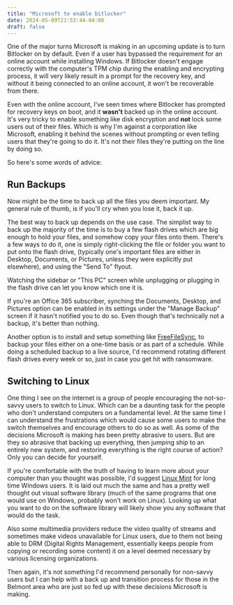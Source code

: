```yaml
---
title: "Microsoft to enable bitlocker"
date: 2024-05-09T21:53:44-04:00
draft: false
---
```


One of the major turns Microsoft is making in an upcoming update is to turn Bitlocker on by default. Even if a user has bypassed the requirement for an online account while installing Windows. If Bitlocker doesn't engage correctly with the computer's TPM chip during the enabling and encrypting process, it will very likely result in a prompt for the recovery key, and without it being connected to an online account, it won't be recoverable from there.

Even with the online account, I've seen times where Bitlocker has prompted for recovery keys on boot, and it **wasn't** backed up in the online account. It's very tricky to enable something like disk encryption and **not** lock some users out of their files. Which is why I'm against a corporation like Microsoft, enabling it behind the scenes without prompting or even telling users that they're going to do it. It's not their files they're putting on the line by doing so.

So here's some words of advice:

## Run Backups

Now might be the time to back up all the files you deem important. My general rule of thumb, is if you'll cry when you lose it, back it up.

The best way to back up depends on the use case. The simplist way to back up the majority of the time is to buy a few flash drives which are big enough to hold your files, and somehow copy your files onto them. There's a few ways to do it, one is simply right-clicking the file or folder you want to put onto the flash drive, (typically one's important files are either in Desktop, Documents, or Pictures, unless they were explicitly put elsewhere), and using the "Send To" flyout. 

Watching the sidebar or "This PC" screen while unplugging or plugging in the flash drive can let you know which one it is.

If you're an Office 365 subscriber, synching the Documents, Desktop, and Pictures option can be enabled in its settings under the "Manage Backup" screen if it hasn't notified you to do so. Even though that's technically not a backup, it's better than nothing.

Another option is to install and setup something like [FreeFileSync](https://freefilesync.org/), to backup your files either on a one-time basis or as part of a schedule. While doing a scheduled backup to a live source, I'd recommend rotating different flash drives every week or so, just in case you get hit with ransomware.

## Switching to Linux

One thing I see on the internet is a group of people encouraging the not-so-savvy users to switch to Linux. Which can be a daunting task for the people who don't understand computers on a fundamental level. At the same time I can understand the frustrations which would cause some users to make the switch themselves and encourage others to do so as well. As some of the decisions Microsoft is making has been pretty abrasive to users. But are they so abrasive that backing up everything, then jumping ship to an entirely new system, and restoring everything is the right course of action? Only you can decide for yourself.

If you're comfortable with the truth of having to learn more about your computer than you thought was possible, I'd suggest [Linux Mint](https://linuxmint.com/) for long time Windows users. It is laid out much the same and has a pretty well thought out visual software library (much of the same programs that one would use on Windows, probably won't work on Linux). Looking up what you want to do on the software library will likely show you any software that would do the task.

Also some multimedia providers reduce the video quality of streams and sometimes make videos unavailable for Linux users, due to them not being able to DRM (Digital Rights Management, essentially keeps people from copying or recording some content) it on a level deemed necessary by various licensing organizations.

Then again, it's not something I'd recommend personally for non-savvy users but I can help with a back up and transition process for those in the Belmont area who are just so fed up with these decisions Microsoft is making.